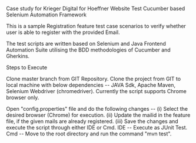 Case study for Krieger Digital for Hoeffner Website Test Cucumber based Selenium Automation Framework

This is a sample Registration feature test case scenarios to verify whether user is able to register with the provided Email.

The test scripts are written based on Selenium and Java Frontend Automation Suite utilising the BDD methodologies of Cucumber and Gherkins.

Steps to Execute

Clone master branch from GIT Repository. Clone the project from GIT to local machine with below dependencies -- JAVA Sdk, Apache Maven, Selenium Webdriver (chromedriver). Currently the script supports Chrome browser only.

Open "config.properties" file and do the following changes -- 
(i) Select the desired browser (Chrome) for execution. 
(ii) Update the mailid in the feature file, if the given mails are already registered. 
(iii) Save the changes and execute the script through either IDE or Cmd. IDE -- Execute as JUnit Test. Cmd -- Move to the root directory and run the command "mvn test".

